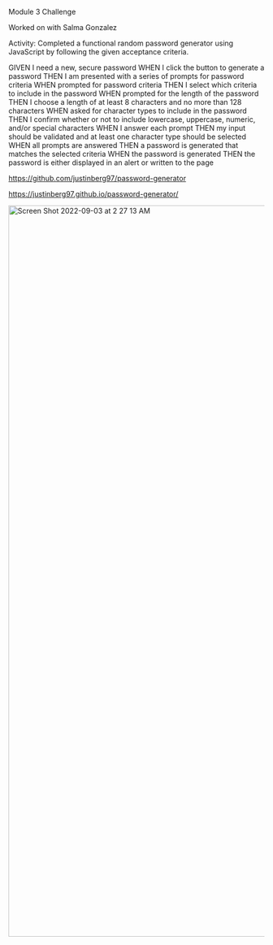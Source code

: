 Module 3 Challenge 

Worked on with Salma Gonzalez 

Activity: Completed a functional random password generator using JavaScript by following the given acceptance criteria. 

GIVEN I need a new, secure password
WHEN I click the button to generate a password
THEN I am presented with a series of prompts for password criteria
WHEN prompted for password criteria
THEN I select which criteria to include in the password
WHEN prompted for the length of the password
THEN I choose a length of at least 8 characters and no more than 128 characters
WHEN asked for character types to include in the password
THEN I confirm whether or not to include lowercase, uppercase, numeric, and/or special characters
WHEN I answer each prompt
THEN my input should be validated and at least one character type should be selected
WHEN all prompts are answered
THEN a password is generated that matches the selected criteria
WHEN the password is generated
THEN the password is either displayed in an alert or written to the page


https://github.com/justinberg97/password-generator

https://justinberg97.github.io/password-generator/

<img width="1440" alt="Screen Shot 2022-09-03 at 2 27 13 AM" src="https://user-images.githubusercontent.com/110484382/188260715-0ee7c0a0-1756-4653-838b-dd467708fa63.png">
